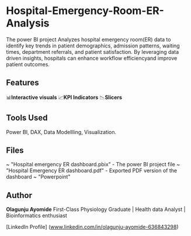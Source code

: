 # Hospital-Emergency-Room-ER-Analysis
The  power BI project Analyzes hospital emergency room(ER) data to identify key trends in patient  demographics, admission patterns, waiting times, department referrals, and patient  satisfaction. By leveraging data driven insights, hospitals can enhance workflow efficiencyand improve patient outcomes.

## Features
📊**Interactive visuals**
📈**KPI Indicators**
📉**Slicers**

## Tools Used
Power BI, 
DAX,
Data Modellling,
Visualization.

## Files
~ "Hospital emergency ER dashboard.pbix" - The power BI project file
~ "Hospital Emergency ER dashboard.pdf" - Exported PDF version of the dashboard
~ "Powerpoint"

## Author
**Olagunju Ayomide**
First-Class Physiology Graduate | Health data Analyst | Bioinformatics enthusiast

[LinkedIn Profile] (www.linkedin.com/in/olagunju-ayomide-636843298)


